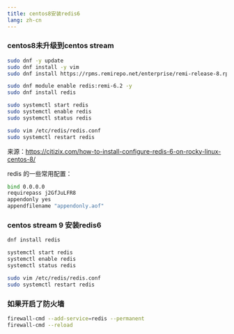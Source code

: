 ```yaml
---
title: centos8安装redis6
lang: zh-cn
---
```


### centos8未升级到centos stream

``` bash
sudo dnf -y update
sudo dnf install -y vim
sudo dnf install https://rpms.remirepo.net/enterprise/remi-release-8.rpm -y

sudo dnf module enable redis:remi-6.2 -y
sudo dnf install redis

sudo systemctl start redis
sudo systemctl enable redis
sudo systemctl status redis

sudo vim /etc/redis/redis.conf
sudo systemctl restart redis
```

来源：<https://citizix.com/how-to-install-configure-redis-6-on-rocky-linux-centos-8/>

redis 的一些常用配置：

``` bash
bind 0.0.0.0
requirepass j2GfJuLFR8
appendonly yes
appendfilename "appendonly.aof"
```

### centos stream 9 安装redis6

``` bash
dnf install redis

systemctl start redis
systemctl enable redis
systemctl status redis

sudo vim /etc/redis/redis.conf
sudo systemctl restart redis
```

### 如果开启了防火墙

``` bash
firewall-cmd --add-service=redis --permanent
firewall-cmd --reload
```
